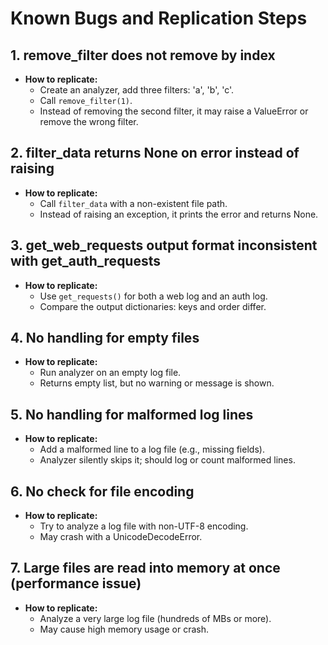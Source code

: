 # Known Bugs and Replication Steps

## 1. remove_filter does not remove by index
- **How to replicate:**
  - Create an analyzer, add three filters: 'a', 'b', 'c'.
  - Call `remove_filter(1)`.
  - Instead of removing the second filter, it may raise a ValueError or remove the wrong filter.

## 2. filter_data returns None on error instead of raising
- **How to replicate:**
  - Call `filter_data` with a non-existent file path.
  - Instead of raising an exception, it prints the error and returns None.

## 3. get_web_requests output format inconsistent with get_auth_requests
- **How to replicate:**
  - Use `get_requests()` for both a web log and an auth log.
  - Compare the output dictionaries: keys and order differ.

## 4. No handling for empty files
- **How to replicate:**
  - Run analyzer on an empty log file.
  - Returns empty list, but no warning or message is shown.

## 5. No handling for malformed log lines
- **How to replicate:**
  - Add a malformed line to a log file (e.g., missing fields).
  - Analyzer silently skips it; should log or count malformed lines.

## 6. No check for file encoding
- **How to replicate:**
  - Try to analyze a log file with non-UTF-8 encoding.
  - May crash with a UnicodeDecodeError.

## 7. Large files are read into memory at once (performance issue)
- **How to replicate:**
  - Analyze a very large log file (hundreds of MBs or more).
  - May cause high memory usage or crash. 